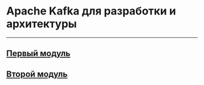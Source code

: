 # Apache Kafka для разработки и архитектуры

---

## [Первый модуль](./module_1/README.md)
## [Второй модуль](./module_2/README.md)